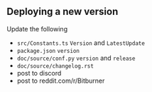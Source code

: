 Deploying a new version
-----------------------

Update the following
- `src/Constants.ts` `Version` and `LatestUpdate`
- `package.json` `version`
- `doc/source/conf.py` `version` and `release`
- `doc/source/changelog.rst`
- post to discord
- post to reddit.com/r/Bitburner